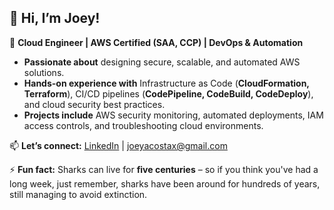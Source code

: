 ## 👋 Hi, I’m Joey!  
🚀 **Cloud Engineer | AWS Certified (SAA, CCP) | DevOps & Automation**  

-  **Passionate about** designing secure, scalable, and automated AWS solutions.  
-  **Hands-on experience with** Infrastructure as Code (**CloudFormation, Terraform**), CI/CD pipelines (**CodePipeline, CodeBuild, CodeDeploy**), and cloud security best practices.  
-  **Projects include** AWS security monitoring, automated deployments, IAM access controls, and troubleshooting cloud environments.  
 
📫 **Let’s connect:** [LinkedIn](https://www.linkedin.com/in/joeyacosta) | joeyacostax@gmail.com  

⚡ **Fun fact:** Sharks can live for **five centuries** – so if you think you've had a long week, just remember, sharks have been around for hundreds of years, still managing to avoid extinction.  

<!---
joeycloudio/joeycloudio is a ✨ special ✨ repository because its `README.md` (this file) appears on your GitHub profile.
You can click the Preview link to take a look at your changes.
--->
